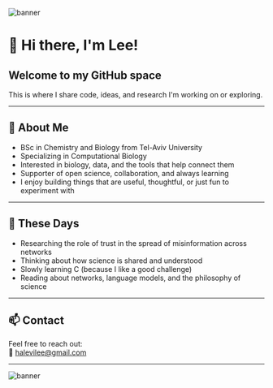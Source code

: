 ![banner](https://static.vecteezy.com/system/resources/previews/043/503/787/non_2x/captivate-attention-with-this-abstract-banner-featuring-gradient-waves-in-shades-of-light-green-to-blue-perfect-for-creating-eye-catching-headers-promotional-banners-and-graphic-elements-free-vector.jpg)

# 👋 Hi there, I'm Lee!

## Welcome to my GitHub space

This is where I share code, ideas, and research I'm working on or exploring.  

---

## 🧠 About Me

- BSc in Chemistry and Biology from Tel-Aviv University  
- Specializing in Computational Biology  
- Interested in biology, data, and the tools that help connect them  
- Supporter of open science, collaboration, and always learning  
- I enjoy building things that are useful, thoughtful, or just fun to experiment with

---

## 🌱 These Days

- Researching the role of trust in the spread of misinformation across networks  
- Thinking about how science is shared and understood  
- Slowly learning C (because I like a good challenge)  
- Reading about networks, language models, and the philosophy of science

---

## 📫 Contact

Feel free to reach out:  
📧 [halevilee@gmail.com](mailto:halevilee@gmail.com)

---
![banner](https://static.vecteezy.com/system/resources/previews/043/503/787/non_2x/captivate-attention-with-this-abstract-banner-featuring-gradient-waves-in-shades-of-light-green-to-blue-perfect-for-creating-eye-catching-headers-promotional-banners-and-graphic-elements-free-vector.jpg)

